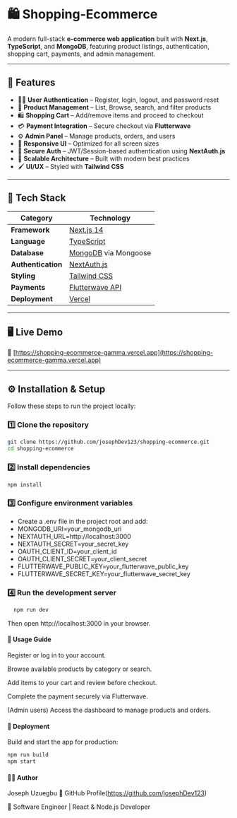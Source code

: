# 🛍️ Shopping-Ecommerce

A modern full-stack **e-commerce web application** built with **Next.js**, **TypeScript**, and **MongoDB**, featuring product listings, authentication, shopping cart, payments, and admin management.

---

## 🚀 Features

- 🧑‍💻 **User Authentication** – Register, login, logout, and password reset
- 🛒 **Product Management** – List, Browse, search, and filter products
- 🛍️ **Shopping Cart** – Add/remove items and proceed to checkout
- 💳 **Payment Integration** – Secure checkout via **Flutterwave**
- ⚙️ **Admin Panel** – Manage products, orders, and users
- 📱 **Responsive UI** – Optimized for all screen sizes
- 🔐 **Secure Auth** – JWT/Session-based authentication using **NextAuth.js**
- 🧩 **Scalable Architecture** – Built with modern best practices
- 🖌️ **UI/UX** – Styled with **Tailwind CSS**

---

## 🧰 Tech Stack

| Category           | Technology                                       |
| ------------------ | ------------------------------------------------ |
| **Framework**      | [Next.js 14](https://nextjs.org/)                |
| **Language**       | [TypeScript](https://www.typescriptlang.org/)    |
| **Database**       | [MongoDB](https://www.mongodb.com/) via Mongoose |
| **Authentication** | [NextAuth.js](https://next-auth.js.org/)         |
| **Styling**        | [Tailwind CSS](https://tailwindcss.com/)         |
| **Payments**       | [Flutterwave API](https://flutterwave.com/)      |
| **Deployment**     | [Vercel](https://vercel.com/)                    |

---

## 🖥️ Live Demo

🔗 [https://shopping-ecommerce-gamma.vercel.app](https://shopping-ecommerce-gamma.vercel.app)

---

## ⚙️ Installation & Setup

Follow these steps to run the project locally:

### 1️⃣ Clone the repository

```bash
git clone https://github.com/josephDev123/shopping-ecommerce.git
cd shopping-ecommerce
```

### 2️⃣ Install dependencies

```bash
npm install
```

### 3️⃣ Configure environment variables

- Create a .env file in the project root and add:
- MONGODB_URI=your_mongodb_uri
- NEXTAUTH_URL=http://localhost:3000
- NEXTAUTH_SECRET=your_secret_key
- OAUTH_CLIENT_ID=your_client_id
- OAUTH_CLIENT_SECRET=your_client_secret
- FLUTTERWAVE_PUBLIC_KEY=your_flutterwave_public_key
- FLUTTERWAVE_SECRET_KEY=your_flutterwave_secret_key

### 4️⃣ Run the development server

```Bash
  npm run dev
```

Then open http://localhost:3000 in your browser.

#### 🧭 Usage Guide

Register or log in to your account.

Browse available products by category or search.

Add items to your cart and review before checkout.

Complete the payment securely via Flutterwave.

(Admin users) Access the dashboard to manage products and orders.

#### 🧱 Deployment

Build and start the app for production:

```bash
npm run build
npm start
```

#### 👨‍💻 Author

Joseph Uzuegbu
🔗 GitHub Profile(https://github.com/josephDev123)

💼 Software Engineer | React & Node.js Developer
